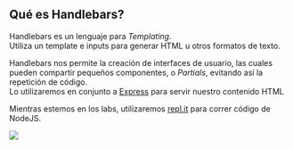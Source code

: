
## Qué es Handlebars?
Handlebars es un lenguaje para <i>Templating.</i>
</br>
Utiliza un template e inputs para generar HTML u otros formatos de texto. 


<div class='flex gap-10 mt-10'>
<div class='w-2/3'>

Handlebars nos permite la creación de interfaces de usuario, las cuales pueden compartir pequeños componentes, o <i>Partials</i>, evitando así la repetición de código. <br/>
Lo utilizaremos en conjunto a [Express](https://expressjs.com/es/) para servir nuestro contenido HTML


Mientras estemos en los labs, utilizaremos [repl.it](https://replit.com/) para correr código de NodeJS.

</div>
<img  class='w-64 p-6 bg-white/90 rounded-md object-contain' src='https://i0.wp.com/blog.fossasia.org/wp-content/uploads/2017/07/handlebars-js.png?fit=500%2C500&ssl=1'/>
</div>